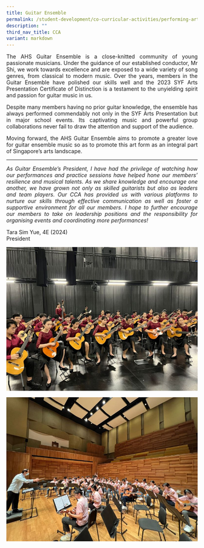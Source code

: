 ```yaml
---
title: Guitar Ensemble
permalink: /student-development/co-curricular-activities/performing-arts-groups/guitar-ensemble/
description: ""
third_nav_title: CCA
variant: markdown
---
```

<p align="justify">
The AHS Guitar Ensemble is a close-knitted community of young passionate musicians. Under the guidance of our established conductor, Mr Shi, we work towards excellence and are exposed to a wide variety of song genres, from classical to modern music. Over the years, members in the Guitar Ensemble have polished our skills well and the 2023 SYF Arts Presentation Certificate of Distinction is a testament to the unyielding spirit and passion for guitar music in us.</p>
<p align="justify">
Despite many members having no prior guitar knowledge, the ensemble has always performed commendably not only in the SYF Arts Presentation but in major school events. Its captivating music and powerful group collaborations never fail to draw the attention and support of the audience.</p>
<p align="justify">
Moving forward, the AHS Guitar Ensemble aims to promote a greater love for guitar ensemble music so as to promote this art form as an integral part of Singapore’s arts landscape.</p>
<hr>
<p align="justify">
<i>As Guitar Ensemble’s President, I have had the privilege of watching how our performances and practice sessions have helped hone our members’ resilience and musical talents. As we share knowledge and encourage one another, we have grown not only as skilled guitarists but also as leaders and team players. Our CCA has provided us with various platforms to nurture our skills through effective communication as well as foster a supportive environment for all our members. I hope to further encourage our members to take on leadership positions and the responsibility for organising events and coordinating more performances!</i></p>
Tara Sim Yue, 4E (2024)<br>
President

![](/images/Student%20Development/CCA/Guitar%20Ensemble/2024_Guitar_01.jpg)

![](/images/Student%20Development/CCA/Guitar%20Ensemble/2024_Guitar_02.jpg)
